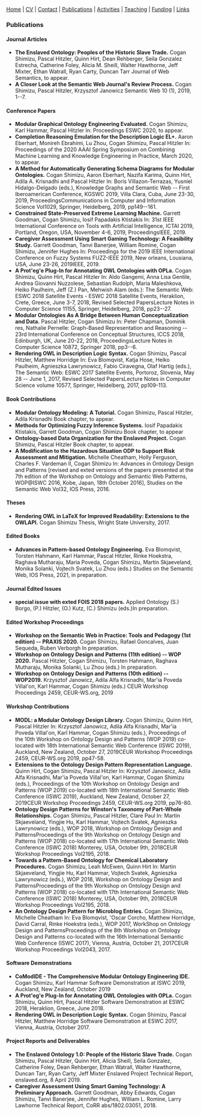 [Home](index.md) | [CV](CV.md) | [Contact](contact.md) | [Publications](publications.md) | [Activities](activities.md) | [Teaching](teaching.md) | [Funding](funding.md) | [Links](links.md)

### Publications 

#### Journal Articles 
* **The Enslaved Ontology: Peoples of the Historic Slave Trade.**
   Cogan Shimizu, Pascal Hitzler, Quinn Hirt, Dean Rehberger, Seila Gonzalez Estrecha, Catherine Foley, Alicia M. Sheill, Walter Hawthorne, Jeff Mixter, Ethan Watrall, Ryan Carty, Duncan Tarr
   Journal of Web Semantics, to appear.
* **A Closer Look at the Semantic Web Journal's Review Process.**
   Cogan Shimizu, Pascal Hitzler, Krzysztof Janowicz
   Semantic Web 10 (1), 2019, 1--7.

#### Conference Papers 
* **Modular Graphical Ontology Engineering Evaluated.**
   Cogan Shimizu, Karl Hammar, Pascal Hitzler
   In: Proceedings ESWC 2020, to appear.
* **Completion Reasoning Emulation for the Description Logic EL+.**
   Aaron Eberhart, Monireh Ebrahimi, Lu Zhou, Cogan Shimizu, Pascal Hitzler
   In: Proceedings of the 2020 AAAI Spring Symposium on Combining Machine Learning and Knowledge Engineering in Practice, March 2020, to appear.
* **A Method for Automatically Generating Schema Diagrams for Modular Ontologies.**
   Cogan Shimizu, Aaron Eberhart, Nazifa Karima, Quinn Hirt, Adila A. Krisnadhi and Pascal Hitzler
   In: Boris Villazon-Terrazas, Yusniel Hidalgo-Delgado (eds.), Knowledge Graphs and Semantic Web -- First Iberoamerican Conference, KGSWC 2019, Villa Clara, Cuba, June 23-30, 2019, ProceedingsCommunications in Computer and Information Science Vol1029, Springer, Heidelberg, 2019, pp149--161.
* **Constrained State-Preserved Extreme Learning Machine.**
   Garrett Goodman, Cogan Shimizu, Iosif Papadakis Ktistakis
   In: 31st IEEE International Conference on Tools with Artificial Intelligence, ICTAI 2019, Portland, Oregon, USA, November 4-6, 2019, ProceedingsIEEE, 2019.
* **Caregiver Assessment Using Smart Gaming Technology: A Feasibility Study.**
   Garrett Goodman, Tanvi Banerjee, William Romine, Cogan Shimizu, Jennifer Hughes
   In: Proceedings for the 2019 IEEE International Conference on Fuzzy Systems FUZZ-IEEE 2019, New orleans, Lousiana, USA, June 23-26, 2019IEEE, 2019.
* **A Prot\'eg\'e Plug-In for Annotating OWL Ontologies with OPLa.**
   Cogan Shimizu, Quinn Hirt, Pascal Hitzler
   In: Aldo Gangemi, Anna Lisa Gentile, Andrea Giovanni Nuzzolese, Sebastian Rudolph, Maria Maleshkova, Heiko Paulheim, Jeff (Z.) Pan, Mehwish Alam (eds.): The Semantic Web: ESWC 2018 Satellite Events - ESWC 2018 Satellite Events, Heraklion, Crete, Greece, June 3-7, 2018, Revised Selected PapersLecture Notes in Computer Science 11155, Springer, Heidelberg, 2018, pp23--27.
* **Modular Ontologies As A Bridge Between Human Conceptualization and Data.**
   Pascal Hitzler, Cogan Shimizu
   In: Peter Chapman, Dominik res, Nathalie Pernelle: Graph-Based Representation and Reasoning -- 23rd International Conference on Conceptual Structures, ICCS 2018, Edinburgh, UK, June 20-22, 2018, ProceedingsLecture Notes in Computer Science 10872, Springer 2018, pp3--6.
* **Rendering OWL in Description Logic Syntax.**
   Cogan Shimizu, Pascal Hitzler, Matthew Horridge
   In: Eva Blomqvist, Katja Hose, Heiko Paulheim, Agnieszka Lawrynowicz, Fabio Ciravegna, Olaf Hartig (eds.), The Semantic Web: ESWC 2017 Satellite Events, Portoroz, Slovenia, May 28 -- June 1, 2017, Revised Selected PapersLecture Notes in Computer Science volume 10577, Springer, Heidelberg, 2017, pp109-113.

#### Book Contributions 
* **Modular Ontology Modeling: A Tutorial.**
   Cogan Shimizu, Pascal Hitzler, Adila Krisnadhi
   Book chapter, to appear.
* **Methods for Optimizing Fuzzy Inference Systems.**
   Iosif Papadakis Ktistakis, Garrett Goodman, Cogan Shimizu
   Book chapter, to appear
* **Ontology-based Data Organization for the Enslaved Project.**
   Cogan Shimizu, Pascal Hitzler
   Book chapter, to appear.
* **A Modification to the Hazardous Situation ODP to Support Risk Assessment and Mitigation.**
   Michelle Cheatham, Holly Ferguson, Charles F. Vardeman II, Cogan Shimizu
   In: Advances in Ontology Design and Patterns [revised and exted versions of the papers presented at the 7th edition of the Workshop on Ontology and Semantic Web Patterns, WOP@ISWC 2016, Kobe, Japan, 18th October 2016], Studies on the Semantic Web Vol32, IOS Press, 2016.

#### Theses 
* **Rendering OWL in LaTeX for Improved Readability: Extensions to the OWLAPI.**
   Cogan Shimizu
   Thesis, Wright State University, 2017.

#### Edited Books 
* **Advances in Pattern-based Ontology Engineering.**
   Eva Blomqvist, Torsten Hahmann, Karl Hammar, Pascal Hitzler, Rinke Hoekstra, Raghava Mutharaju, Maria Poveda, Cogan Shimizu, Martin Skjaeveland, Monika Solanki, Vojtech Svatek, Lu Zhou (eds.)
   Studies on the Semantic Web, IOS Press, 2021, in preparation.

#### Journal Edited Issues 
* **special issue with exted FOIS 2018 papers.**
   Applied Ontology
   (S.) Borgo, (P.) Hitzler, (O.) Kutz, (C.) Shimizu (eds.)In preparation.

#### Edited Workshop Proceedings 
* **Workshop on the Semantic Web in Practice: Tools and Pedagogy (1st edition) -- PRAXIS 2020.**
   Cogan Shimizu, Rafael Goncalves, Juan Sequeda, Ruben Verborgh
   In preparation.
* **Workshop on Ontology Design and Patterns (11th edition) -- WOP 2020.**
   Pascal Hitzler, Cogan Shimizu, Torsten Hahmann, Raghava Mutharaju, Monika Solanki, Lu Zhou (eds.)
   In preparation.
* **Workshop on Ontology Design and Patterns (10th edition) -- WOP2019.**
   Krzysztof Janowicz, Adila Alfa Krisnadhi, Mar\'ia Poveda Villal\'on, Karl Hammar, Cogan Shimizu (eds.)
   CEUR Workshop Proceedings 2459, CEUR-WS.org, 2019

#### Workshop Contributions 
* **MODL: a Modular Ontology Design Library.**
   Cogan Shimizu, Quinn Hirt, Pascal Hitzler
   In: Krzysztof Janowicz, Adila Alfa Krisnadhi, Mar\'ia Poveda Villal\'on, Karl Hammar, Cogan Shimizu (eds.), Proceedings of the 10th Workshop on Ontology Design and Patterns (WOP 2019) co-located with 18th International Semantic Web Conference (ISWC 2019), Auckland, New Zealand, October 27, 2019CEUR Workshop Proceedings 2459, CEUR-WS.org 2019, pp47-58.
* **Extensions to the Ontology Design Pattern Representation Language.**
   Quinn Hirt, Cogan Shimizu, Pascal Hitzler
   In: Krzysztof Janowicz, Adila Alfa Krisnadhi, Mar\'ia Poveda Villal\'on, Karl Hammar, Cogan Shimizu (eds.), Proceedings of the 10th Workshop on Ontology Design and Patterns (WOP 2019) co-located with 18th International Semantic Web Conference (ISWC 2019), Auckland, New Zealand, October 27, 2019CEUR Workshop Proceedings 2459, CEUR-WS.org 2019, pp76-80.
* **Ontology Design Patterns for Winston's Taxonomy of Part-Whole Relationships.**
   Cogan Shimizu, Pascal Hitzler, Clare Paul
   In: Martin Skjaeveland, Yingjie Hu, Karl Hammar, Vojtech Svatek, Agnieszka Lawrynowicz (eds.), WOP 2018, Workshop on Ontology Design and PatternsProceedings of the 9th Workshop on Ontology Design and Patterns (WOP 2018) co-located with 17th International Semantic Web Conference (ISWC 2018) Monterey, USA, October 9th, 2018CEUR Workshop Proceedings Vol2195, 2018.
* **Towards a Pattern-Based Ontology for Chemical Laboratory Procedures.**
   Cogan Shimizu, Leah McEwen, Quinn Hirt
   In: Martin Skjaeveland, Yingjie Hu, Karl Hammar, Vojtech Svatek, Agnieszka Lawrynowicz (eds.), WOP 2018, Workshop on Ontology Design and PatternsProceedings of the 9th Workshop on Ontology Design and Patterns (WOP 2018) co-located with 17th International Semantic Web Conference (ISWC 2018) Monterey, USA, October 9th, 2018CEUR Workshop Proceedings Vol2195, 2018.
* **An Ontology Design Pattern for Microblog Entries.**
   Cogan Shimizu, Michelle Cheatham
   In: Eva Blomqvist, \'Oscar Corcho, Matthew Horridge, David Carral, Rinke Hoekstra (eds.), WOP 2017, WorkShop on Ontology Design and PatternsProceedings of the 8th Workshop on Ontology Design and Patterns co-located with the 16th International Semantic Web Conference (ISWC 2017), Vienna, Austria, October 21, 2017CEUR Workshop Proceedings Vol2043, 2017.

#### Software Demonstrations 
* **CoModIDE - The Comprehensive Modular Ontology Engineering IDE.**
   Cogan Shimizu, Karl Hammar
   Software Demonstration at ISWC 2019, Auckland, New Zealand, October 2019
* **A Prot\'eg\'e Plug-In for Annotating OWL Ontologies with OPLa.**
   Cogan Shimizu, Quinn Hirt, Pascal Hitzler
   Software Demonstration at ESWC 2018, Heraklion, Greece, June 2018.
* **Rendering OWL in Description Logic Syntax.**
   Cogan Shimizu, Pascal Hitzler, Matthew Horridge
   Software Demonstration at ESWC 2017, Vienna, Austria, October 2017.

#### Project Reports and Deliverables 
* **The Enslaved Ontology 1.0: People of the Historic Slave Trade.**
   Cogan Shimizu, Pascal Hitzler, Quinn Hirt, Alicia Sheill, Seila Gonzalez, Catherine Foley, Dean Rehberger, Ethan Watrall, Walter Hawthorne, Duncan Tarr, Ryan Carty, Jeff Mixter
   Enslaved Project Technical Report, enslaved.org, 8 April 2019.
* **Caregiver Assessment Using Smart Gaming Technology: A Preliminary Approach.**
   Garrett Goodman, Abby Edwards, Cogan Shimizu, Tanvi Banerjee, Jennifer Hughes, William L. Romine, Larry Lawhorne
   Technical Report, CoRR abs/1802.03051, 2018.